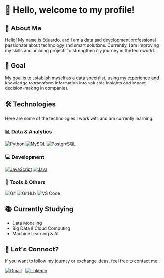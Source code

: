 # 👋 Hello, welcome to my profile!

## 🚀 About Me

Hello! My name is Eduardo, and I am a data and development professional passionate about technology and smart solutions. Currently, I am improving my skills and building projects to strengthen my journey in the tech world.

## 🎯 Goal

My goal is to establish myself as a data specialist, using my experience and knowledge to transform information into valuable insights and impact decision-making in companies.

## 🛠️ Technologies

Here are some of the technologies I work with and am currently learning:

### 📊 Data & Analytics  
[![Python](https://skillicons.dev/icons?i=python)](https://skillicons.dev)  [![MySQL](https://skillicons.dev/icons?i=mysql)](https://skillicons.dev)  [![PostgreSQL](https://skillicons.dev/icons?i=postgres)](https://skillicons.dev) 
### 💻 Development  
[![JavaScript](https://skillicons.dev/icons?i=js)](https://skillicons.dev)  [![Java](https://skillicons.dev/icons?i=java)](https://skillicons.dev) 

### 🔧 Tools & Others  
[![Git](https://skillicons.dev/icons?i=git)](https://skillicons.dev)  [![GitHub](https://skillicons.dev/icons?i=github)](https://skillicons.dev)  [![VS Code](https://skillicons.dev/icons?i=vscode)](https://skillicons.dev)


## 📚 Currently Studying
- Data Modeling  
- Big Data & Cloud Computing  
- Machine Learning & AI  

## 📩 Let's Connect?  
If you want to follow my journey or exchange ideas, feel free to contact me:

[![Gmail](https://skillicons.dev/icons?i=gmail)](mailto:23eduardoviana@gmail.com) &nbsp; [![LinkedIn](https://skillicons.dev/icons?i=linkedin)](https://www.linkedin.com/in/eduardovianadev/)

